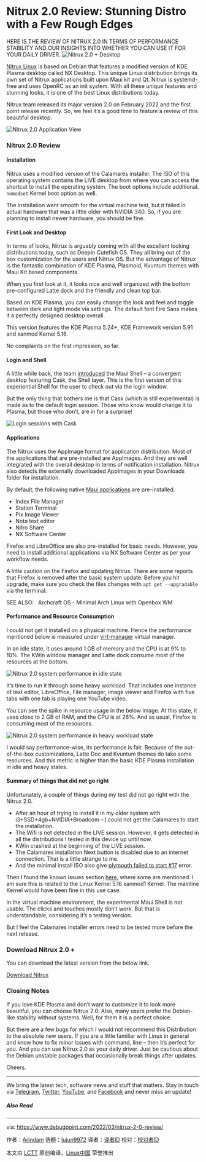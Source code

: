[#]: subject: "Nitrux 2.0 Review: Stunning Distro with a Few Rough Edges"
[#]: via: "https://www.debugpoint.com/2022/03/nitrux-2-0-review/"
[#]: author: "Arindam https://www.debugpoint.com/author/admin1/"
[#]: collector: "lujun9972"
[#]: translator: " "
[#]: reviewer: " "
[#]: publisher: " "
[#]: url: " "

Nitrux 2.0 Review: Stunning Distro with a Few Rough Edges
======
HERE IS THE REVIEW OF NITRUX 2.0 IN TERMS OF PERFORMANCE STABILITY AND
OUR INSIGHTS INTO WHETHER YOU CAN USE IT FOR YOUR DAILY DRIVER.
![Nitrux 2.0 + Desktop][1]

[Nitrux Linux][2] is based on Debian that features a modified version of KDE Plasma desktop called NX Desktop. This unique Linux distribution brings its own set of Nitrux applications built upon Maui kit and Qt. Nitrux is systemd-free and uses OpenRC as an init system. With all these unique features and stunning looks, it is one of the best Linux distributions today.

Nitrux team released its major version 2.0 on February 2022 and the first point release recently. So, we feel it’s a good time to feature a review of this beautiful desktop.

![Nitrux 2.0 Application View][3]

### Nitrux 2.0 Review

#### Installation

Nitrux uses a modified version of the Calamares installer. The ISO of this operating system contains the LIVE desktop from where you can access the shortcut to install the operating system. The boot options include additional. `nomodset` Kernel boot option as well.

The installation went smooth for the virtual machine test, but it failed in actual hardware that was a little older with NVIDIA 340. So, if you are planning to install newer hardware, you should be fine.

#### First Look and Desktop

In terms of looks, Nitrux is arguably coming with all the excellent looking distributions today, such as Deepin Cutefish OS. They all bring out of the box customization for the users and Nitrux OS. But the advantage of Nitrux is the fantastic combination of KDE Plasma, Plasmoid, Kvuntum themes with Maui Kit based components.

When you first look at it, it looks nice and well organized with the bottom pre-configured Latte dock and the friendly and clean top bar.

Based on KDE Plasma, you can easily change the look and feel and toggle between dark and light mode via settings. The default font Fire Sans makes it a perfectly designed desktop overall.

This version features the KDE Plasma 5.24+, KDE Framework version 5.91 and xanmod Kernel 5.16.

No complaints on the first impression, so far.

#### Login and Shell

A little while back, the team [introduced][4] the Maui Shell – a convergent desktop featuring Cask, the Shell layer. This is the first version of this experiential Shell for the user to check out via the login window.

But the only thing that bothers me is that Cask (which is still experimental) is made as to the default login session. Those who know would change it to Plasma, but those who don’t, are in for a surprise!

![Login sessions with Cask][5]

#### Applications

The Nitrux uses the AppImage format for application distribution. Most of the applications that are pre-installed are AppImages. And they are well integrated with the overall desktop in terms of notification installation. Nitrux also detects the externally downloaded AppImages in your Downloads folder for installation.

By default, the following native [Maui applications][6] are pre-installed.

  * Index File Manager
  * Station Terminal
  * Pix Image Viewer
  * Nota text editor
  * Nitro Share
  * NX Software Center



Firefox and LibreOffice are also pre-installed for basic needs. However, you need to install additional applications via NX Software Center as per your workflow needs.

A little caution on the Firefox and updating Nitrux. There are some reports that Firefox is removed after the basic system update. Before you hit upgrade, make sure you check the files changes with `apt get --upgradable` via the terminal.

[][7]

SEE ALSO:   Archcraft OS - Minimal Arch Linux with Openbox WM

#### Performance and Resource Consumption

I could not get it installed on a physical machine. Hence the performance mentioned below is measured under [virt-manager][8] virtual manager.

In an idle state, it uses around 1 GB of memory and the CPU is at 9% to 10%. The KWin window manager and Latte dock consume most of the resources at the bottom.

![Nitrux 2.0 system performance in idle state][9]

It’s time to run it through some heavy workload. That includes one instance of text editor, LibreOffice, File manager, image viewer and Firefox with five tabs with one tab is playing one YouTube video.

You can see the spike in resource usage in the below image. At this state, it uses close to 2 GB of RAM, and the CPU is at 26%. And as usual, Firefox is consuming most of the resources.

![Nitrux 2.0 system performance in heavy workload state][10]

I would say performance-wise, its performance is fair. Because of the out-of-the-box customizations, Latte Doc and Kvuntum themes do take some resources. And this metric is higher than the basic KDE Plasma installation in idle and heavy states.

#### Summary of things that did not go right

Unfortunately, a couple of things during my test did not go right with the Nitrux 2.0.

  * After an hour of trying to install it in my older system with i3+SSD+4gb+NVIDIA+Broadcom – I could not get the Calamares to start the installation.
  * The Wifi is not detected in the LIVE session. However, it gets detected in all the distributions I tested in this device up until now.
  * KWin crashed at the beginning of the LIVE session.
  * The Calamares installation Next button is disabled due to an internet connection. That is a little strange to me.
  * And the minimal install ISO also give [plymouth failed to start #17][11] error.



Then I found the known issues section [here][12], where some are mentioned. I am sure this is related to the Linux Kernel 5.16 xanmod1 Kernel. The mainline Kernel would have been fine in this use case.

In the virtual machine environment, the experimental Maui Shell is not usable. The clicks and touches mostly don’t work. But that is understandable, considering it’s a testing version.

But I feel the Calamares installer errors need to be tested more before the next release.

### Download Nitrux 2.0 +

You can download the latest version from the below link.

[Download Nitrux][13]

### Closing Notes

If you love KDE Plasma and don’t want to customize it to look more beautiful, you can choose Nitrux 2.0. Also, many users prefer the Debian-like stability without systems. Well, for them it is a perfect choice.

But there are a few bugs for which I would not recommend this Distribution to the absolute new users. If you are a little familiar with Linux in general and know how to fix minor issues with command, line – then it’s perfect for you. And you can use Nitrux 2.0 as your daily driver. Just be cautious about the Debian unstable packages that occasionally break things after updates.

Cheers.

* * *

We bring the latest tech, software news and stuff that matters. Stay in touch via [Telegram][14], [Twitter][15], [YouTube][16], and [Facebook][17] and never miss an update!

##### Also Read

--------------------------------------------------------------------------------

via: https://www.debugpoint.com/2022/03/nitrux-2-0-review/

作者：[Arindam][a]
选题：[lujun9972][b]
译者：[译者ID](https://github.com/译者ID)
校对：[校对者ID](https://github.com/校对者ID)

本文由 [LCTT](https://github.com/LCTT/TranslateProject) 原创编译，[Linux中国](https://linux.cn/) 荣誉推出

[a]: https://www.debugpoint.com/author/admin1/
[b]: https://github.com/lujun9972
[1]: https://www.debugpoint.com/wp-content/uploads/2022/03/Nitrux-2.0-Desktop-1024x581.jpg
[2]: https://nxos.org/
[3]: https://www.debugpoint.com/wp-content/uploads/2022/03/Nitrux-2.0-Application-View-1024x580.jpg
[4]: https://www.debugpoint.com/2022/01/maui-shell-first-look-1/
[5]: https://www.debugpoint.com/wp-content/uploads/2022/03/Login-sessions-with-Cask.jpg
[6]: https://www.debugpoint.com/2022/03/top-nitrux-maui-applications/
[7]: https://www.debugpoint.com/2021/05/archcraft-os-review/
[8]: https://www.debugpoint.com/2020/11/virt-manager/
[9]: https://www.debugpoint.com/wp-content/uploads/2022/03/Nitrux-2.0-system-performance-in-idle-state.jpg
[10]: https://www.debugpoint.com/wp-content/uploads/2022/03/Nitrux-2.0-system-performance-in-heavy-workload-state.jpg
[11]: https://github.com/Nitrux/nitrux-bug-tracker/issues/17
[12]: https://nxos.org/known-issues/known-issues-nitrux-2-0-1/
[13]: https://nxos.org/download/standard/
[14]: https://t.me/debugpoint
[15]: https://twitter.com/DebugPoint
[16]: https://www.youtube.com/c/debugpoint?sub_confirmation=1
[17]: https://facebook.com/DebugPoint

